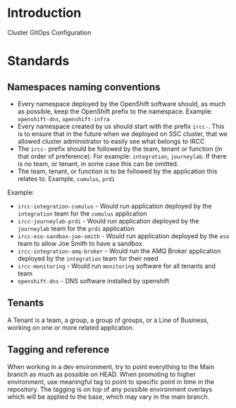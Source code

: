 # Introduction
Cluster GitOps Configuration

# Standards

## Namespaces naming conventions
- Every namespace deployed by the OpenShift software should, as much as possible, keep the OpenShift prefix to the namespace. Example: `openshift-dns`, `openshift-infra`
- Every namespace created by us should start with the prefix `ircc-`. This is to ensure that in the future when we deployed on SSC cluster, that we allowed cluster administrator to easily see what belongs to IRCC
- The `ircc-` prefix should be followed by the team, tenant or function (in that order of preference).  For example: `integration`, `journeylab`. If there is no team, or tenant, in some case this can be omitted.
- The team, tenant, or function is to be followed by the application this relates to. Example, `cumulus`, `prdi`

Example:
- `ircc-integration-cumulus` - Would run application deployed by the `integration` team for the `cumulus` application
- `ircc-journeylab-prdi` - Would run application deployed by the `journeylab` team for the `prdi` application
- `ircc-eso-sandbox-joe-smith` - Would run application deployed by the `eso` team to allow Joe Smith to have a sandbox.
- `ircc-integration-amq-broker` - Would run the AMQ Broker application deployed by the `integration` team for their need
- `ircc-monitoring` - Would run `monitoring` software for all tenants and team
- `openshift-dns` - DNS software installed by openshift

## Tenants
A Tenant is a team, a group, a group of groups, or a Line of Business, working on one or more related application.

## Tagging and reference
When working in a dev environment, try to point everything to the Main branch as much as possible on HEAD.  When promoting to higher environment, use meaningful tag to point to specific point in time in the repository. The tagging is on top of any possible environment overlays which will be applied to the base, which may vary in the main branch.
